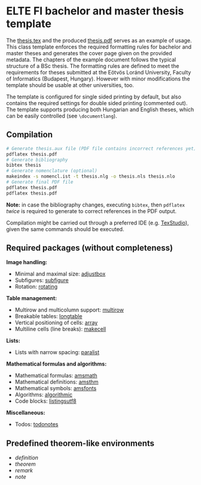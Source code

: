# ELTE FI bachelor and master thesis template

The [thesis.tex](thesis.tex) and the produced [thesis.pdf](thesis.pdf) serves as an example of usage.
This class template enforces the required formatting rules for bachelor and master theses and generates the cover page given on the provided metadata. The chapters of the example document follows the typical structure of a BSc thesis.
The formatting rules are defined to meet the requirements for theses submitted at the Eötvös Loránd University, Faculty of Informatics (Budapest, Hungary). However with minor modifications the template should be usable at other universities, too.

The template is configured for single sided printing by default, but also contains the required settings for double sided printing (commented out). The template supports producing both Hungarian and English theses, which can be easily controlled (see `\documentlang`).

## Compilation

```bash
# Generate thesis.aux file (PDF file contains incorrect references yet)
pdflatex thesis.pdf
# Generate bibliography
bibtex thesis
# Generate nomenclature (optional)
makeindex -s nomencl.ist -t thesis.nlg -o thesis.nls thesis.nlo
# Generate final PDF file
pdflatex thesis.pdf
pdflatex thesis.pdf
```

**Note:** in case the bibliography changes, executing `bibtex`, then `pdflatex` _twice_ is required to generate to correct references in the PDF output.

Compilation might be carried out through a preferred IDE (e.g. [TexStudio](https://www.texstudio.org/)), given the same commands should be executed.

## Required packages (without completeness)

**Image handling:**
* Minimal and maximal size: [adjustbox](https://ctan.org/pkg/adjustbox)
* Subfigures: [subfigure](https://ctan.org/pkg/subfigure)
* Rotation: [rotating](https://ctan.org/pkg/rotating)

**Table management:**
* Multirow and multicolumn support: [multirow](https://ctan.org/pkg/multirow)
* Breakable tables: [longtable](https://ctan.org/pkg/longtable)
* Vertical positioning of cells: [array](https://ctan.org/pkg/array)
* Multiline cells (line breaks): [makecell](https://ctan.org/pkg/makecell)

**Lists:**
* Lists with narrow spacing: [paralist](https://ctan.org/pkg/paralist)

**Mathematical formulas and algorithms:**
* Mathematical formulas: [amsmath](https://ctan.org/pkg/amsmath)
* Mathematical definitions: [amsthm](https://ctan.org/pkg/amsthm)
* Mathematical symbols: [amsfonts](https://ctan.org/pkg/amsfonts)
* Algorithms: [algorithmic](https://ctan.org/pkg/algorithms)
* Code blocks: [listingsutf8](https://ctan.org/pkg/listingsutf8)

**Miscellaneous:**
* Todos: [todonotes](https://ctan.org/pkg/todonotes)

## Predefined theorem-like environments

* *definition*
* *theorem*
* *remark*
* *note*

